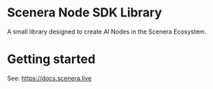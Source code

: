 # Scenera Node SDK Library

A small library designed to create AI Nodes in the Scenera Ecosystem.
# Getting started

See: https://docs.scenera.live